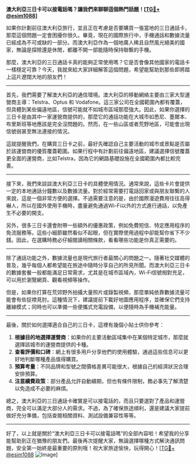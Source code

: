 **澳大利亞三日卡可以接電話嗎？讓我們來聊聊這個熱門話題！[[TG💪+ @esim1088](https://t.me/s/esim1088)]**

如果你計劃前往澳大利亞旅行，並且正在考慮是否要購買一張當地的三日通話卡，那麼這個問題一定會困擾你很久。畢竟，現在的國際旅行中，手機通話和數據流量已經成為不可或缺的一部分。而澳大利亞作為一個地廣人稀且自然風光絕美的國家，無論是探險還是休閒，都離不開一部能隨時保持聯繫的手機。

那麼，澳大利亞的三日通話卡真的能夠正常使用嗎？它是否會像其他國家的電話卡一樣穩定可靠？今天，我就來給大家詳細解答這個問題，希望能幫助到那些即將踏上這片遼闊大地的朋友們！

---

首先，我們需要了解澳大利亞的通信環境。澳大利亞的移動網絡主要由三家大型運營商主導：Telstra、Optus 和 Vodafone。這三家公司在全國範圍內都有覆蓋，但具體到某些偏遠地區，信號可能就不如城市區域那麼強大。因此，如果你選擇的三日卡是由其中一家運營商提供的，那麼它的通話功能在大城市如悉尼、墨爾本、布里斯班等地應該是完全沒問題的。然而，在一些山區或者荒野地區，可能會出現信號弱甚至無法連接的情況。

這就提醒我們，在購買三日卡之前，最好先確認自己主要活動的城市或景點是否屬於該運營商的優質覆蓋範圍。如果行程中有計劃前往偏遠地區，建議選擇信號覆蓋更全面的運營商，比如Telstra，因為它的網路基礎設施在全國範圍內都比較完善。

---

接下來，我們來談談澳大利亞三日卡的具體使用情況。通常來說，這些卡片會提供一定的本地通話分鐘數以及數據流量。對於經常需要打電話回家或與朋友聯繫的人來說，這是一個非常方便的選擇。不過需要注意的是，由於國際漫遊費用往往高得嚇人，所以在國外使用手機時，盡量避免通過Wi-Fi以外的方式進行通話，以免產生不必要的開支。

另外，很多三日卡還會附帶一些額外的優惠政策，例如免費短信、特定應用程序的免流服務等。這些小細節雖然看似不起眼，但在實際使用過程中卻能幫你省下不少錢。因此，在選購時務必仔細閱讀相關條款，看看哪些功能是你真正需要的。

---

除了通話功能之外，數據流量也是現代旅行者最關心的問題之一。隨著社交媒體的普及，幾乎每個人都希望能在旅途中隨時分享自己的所見所聞。而澳大利亞三日卡的數據套餐一般都能滿足日常需求，尤其是在城市區域內，Wi-Fi信號相對充足，可以用於瀏覽網頁、觀看視頻等操作。

但是，如果你打算在荒郊野外拍攝大量照片或錄製視頻，那麼單純依靠數據流量可能會有些捉襟見肘。這種情況下，建議提前下載好地圖應用程序，並確保它們支持離線模式；同時也可以準備一些便攜式充電設備，以便隨時為手機補充能量。

---

最後，關於如何選擇適合自己的三日卡，這裡有幾個小貼士供你參考：

1. **根據目的地選擇運營商**：如果你的主要活動區域集中在某個特定城市，那麼就選擇該城市的運營商提供的卡種。
2. **查看評價和口碑**：網上有很多用戶分享他們的使用體驗，通過這些信息可以更好地判斷哪種產品值得購買。
3. **預算考量**：不同品牌和型號之間價格差異可能很大，根據自己的經濟狀況合理安排預算。
4. **注意續費政策**：部分產品允許自動續期，但也有條件限制，務必事先了解清楚以免造成不必要的麻煩。

總之，澳大利亞的三日通話卡確實是可以接電話的，而且只要選對了產品和運營商，完全可以滿足大部分人的需求。不過，為了確保旅途順利，還是建議大家提前做好充分準備，包括查閱相關資料、測試設備兼容性等等。

---

好了，以上就是關於“澳大利亞三日卡可以接電話嗎”的全部內容啦！希望我的分享能幫助到正在猶豫的朋友們。最後再次提醒大家，無論選擇哪種方式解決通訊問題，安全第一始終是最重要的原則哦！祝大家旅途愉快，玩得開心！[[TG💪+ @esim1088](https://t.me/s/esim1088) ![Image](https://i.postimg.cc/4NQfJmqS/Snipaste-2025-05-13-00-14-12.png)]